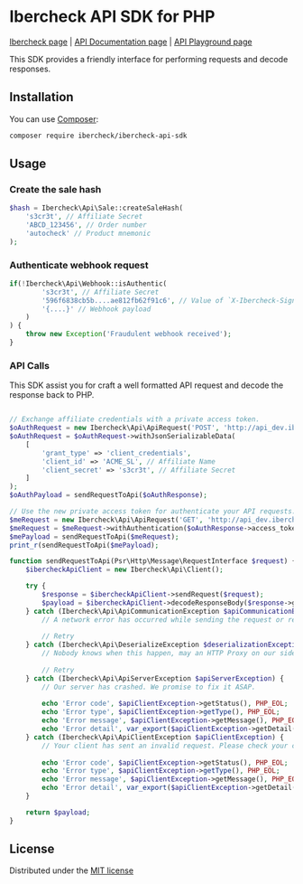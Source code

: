 # Ibercheck API SDK for PHP

[Ibercheck page](https://www.ibercheck.com) |
[API Documentation page](https://www.ibercheck.com/docs/api/) |
[API Playground page](https://www.ibercheck.com/docs/api/playground)

This SDK provides a friendly interface for performing requests and decode responses.


## Installation

You can use [Composer](https://getcomposer.org):

```bash
composer require ibercheck/ibercheck-api-sdk
```


## Usage

### Create the sale hash

```php
$hash = Ibercheck\Api\Sale::createSaleHash(
    's3cr3t', // Affiliate Secret
    'ABCD_123456', // Order number
    'autocheck' // Product mnemonic
);
```


### Authenticate webhook request

```php
if(!Ibercheck\Api\Webhook::isAuthentic(
        's3cr3t', // Affiliate Secret
        '596f6838cb5b....ae812fb62f91c6', // Value of `X-Ibercheck-Signature` header
        '{....}' // Webhook payload
    )
) {
    throw new Exception('Fraudulent webhook received'); 
}
```


### API Calls

This SDK assist you for craft a well formatted API request and decode the response back to PHP.

```php

// Exchange affiliate credentials with a private access token.
$oAuthRequest = new Ibercheck\Api\ApiRequest('POST', 'http://api_dev.ibercheck.net/oauth');
$oAuthRequest = $oAuthRequest->withJsonSerializableData(
    [
        'grant_type' => 'client_credentials',
        'client_id' => 'ACME_SL', // Affiliate Name
        'client_secret' => 's3cr3t', // Affiliate Secret
    ]
);
$oAuthPayload = sendRequestToApi($oAuthResponse);

// Use the new private access token for authenticate your API requests.
$meRequest = new Ibercheck\Api\ApiRequest('GET', 'http://api_dev.ibercheck.net/me');
$meRequest = $meRequest->withAuthentication($oAuthResponse->access_token);
$mePayload = sendRequestToApi($meRequest);
print_r(sendRequestToApi($mePayload);

function sendRequestToApi(Psr\Http\Message\RequestInterface $request) {
    $ibercheckApiClient = new Ibercheck\Api\Client();

    try {
        $response = $ibercheckApiClient->sendRequest($request);
        $payload = $ibercheckApiClient->decodeResponseBody($response->getBody());
    } catch (Ibercheck\Api\ApiCommunicationException $apiCommunicationException) {
        // A network error has occurred while sending the request or receiving the response.
    
        // Retry
    } catch (Ibercheck\Api\DeserializeException $deserializationException) {
        // Nobody knows when this happen, may an HTTP Proxy on our side or on your side started to return HTML responses with errors.
    
        // Retry
    } catch (Ibercheck\Api\ApiServerException $apiServerException) {
        // Our server has crashed. We promise to fix it ASAP.
    
        echo 'Error code', $apiClientException->getStatus(), PHP_EOL;
        echo 'Error type', $apiClientException->getType(), PHP_EOL;
        echo 'Error message', $apiClientException->getMessage(), PHP_EOL;
        echo 'Error detail', var_export($apiClientException->getDetail(), true), PHP_EOL;
    } catch (Ibercheck\Api\ApiClientException $apiClientException) {
        // Your client has sent an invalid request. Please check your code.
    
        echo 'Error code', $apiClientException->getStatus(), PHP_EOL;
        echo 'Error type', $apiClientException->getType(), PHP_EOL;
        echo 'Error message', $apiClientException->getMessage(), PHP_EOL;
        echo 'Error detail', var_export($apiClientException->getDetail(), true), PHP_EOL;
    }

    return $payload;
}
```


## License

Distributed under the [MIT license](LICENSE)
